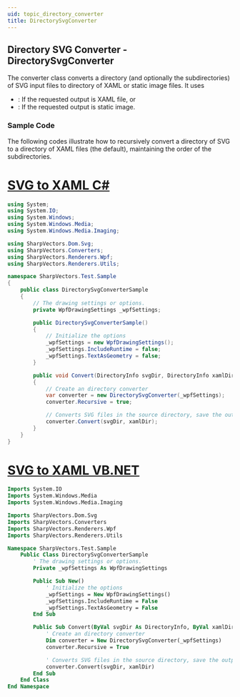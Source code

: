 ```yaml
---
uid: topic_directory_converter
title: DirectorySvgConverter
---
```


## Directory SVG Converter - DirectorySvgConverter
The **[](xref:SharpVectors.Converters.DirectorySvgConverter)** converter class converts a directory (and optionally the subdirectories) of SVG 
input files to directory of XAML or static image files. It uses
* **[](xref:SharpVectors.Converters.FileSvgReader)**: If the requested output is XAML file, or
* **[](xref:SharpVectors.Converters.ImageSvgConverter)**: If the requested output is static image.

### Sample Code
The following codes illustrate how to recursively convert a directory of SVG to a directory of XAML files (the default), maintaining the order of the
subdirectories.

# [SVG to XAML C#](#tab/csharp)
```csharp
using System;
using System.IO;
using System.Windows;
using System.Windows.Media;
using System.Windows.Media.Imaging;

using SharpVectors.Dom.Svg;
using SharpVectors.Converters;
using SharpVectors.Renderers.Wpf;
using SharpVectors.Renderers.Utils;

namespace SharpVectors.Test.Sample
{
    public class DirectorySvgConverterSample
    {
        // The drawing settings or options.
        private WpfDrawingSettings _wpfSettings;

        public DirectorySvgConverterSample()
        {
            // Initialize the options
            _wpfSettings = new WpfDrawingSettings();
            _wpfSettings.IncludeRuntime = false;
            _wpfSettings.TextAsGeometry = false;
        }

        public void Convert(DirectoryInfo svgDir, DirectoryInfo xamlDir)
        {
            // Create an directory converter
            var converter = new DirectorySvgConverter(_wpfSettings);
            converter.Recursive = true;

            // Converts SVG files in the source directory, save the output to the specified directory
            converter.Convert(svgDir, xamlDir);
        }
    }
}
```

# [SVG to XAML VB.NET](#tab/vb)
```vb
Imports System.IO
Imports System.Windows.Media
Imports System.Windows.Media.Imaging

Imports SharpVectors.Dom.Svg
Imports SharpVectors.Converters
Imports SharpVectors.Renderers.Wpf
Imports SharpVectors.Renderers.Utils

Namespace SharpVectors.Test.Sample
    Public Class DirectorySvgConverterSample
        ' The drawing settings or options.
        Private _wpfSettings As WpfDrawingSettings

        Public Sub New()
            ' Initialize the options
            _wpfSettings = New WpfDrawingSettings()
            _wpfSettings.IncludeRuntime = False
            _wpfSettings.TextAsGeometry = False
        End Sub

        Public Sub Convert(ByVal svgDir As DirectoryInfo, ByVal xamlDir As DirectoryInfo)
            ' Create an directory converter
            Dim converter = New DirectorySvgConverter(_wpfSettings)
            converter.Recursive = True

            ' Converts SVG files in the source directory, save the output to the specified directory
            converter.Convert(svgDir, xamlDir)
        End Sub
    End Class
End Namespace
```
